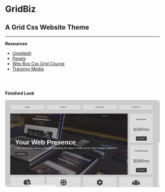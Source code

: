 # GridBiz

## A Grid Css Website Theme

---

**Resources**

* [Unsplash](https://www.unsplash.com)
* [Pexels](https://www.pexels.com)
* [Wes Bos Css Grid Course](https://cssgrid.io/)
* [Traversy Media](https://www.youtube.com/watch?v=moBhzSC455o&t=152s)

<br><br>

**Finished Look**

![GridBiz.png](./GridBiz.png)
